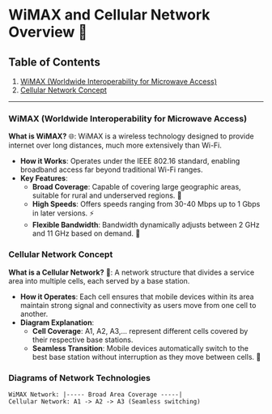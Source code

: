 
# WiMAX and Cellular Network Overview 📶

## Table of Contents
1. [WiMAX (Worldwide Interoperability for Microwave Access)](#wimax-worldwide-interoperability-for-microwave-access)
2. [Cellular Network Concept](#cellular-network-concept)

---

### WiMAX (Worldwide Interoperability for Microwave Access)
**What is WiMAX?** 🌐: WiMAX is a wireless technology designed to provide internet over long distances, much more extensively than Wi-Fi.
- **How it Works**: Operates under the IEEE 802.16 standard, enabling broadband access far beyond traditional Wi-Fi ranges.
- **Key Features**:
  - **Broad Coverage**: Capable of covering large geographic areas, suitable for rural and underserved regions. 📡
  - **High Speeds**: Offers speeds ranging from 30-40 Mbps up to 1 Gbps in later versions. ⚡
  - **Flexible Bandwidth**: Bandwidth dynamically adjusts between 2 GHz and 11 GHz based on demand. 🔄

### Cellular Network Concept
**What is a Cellular Network?** 📡: A network structure that divides a service area into multiple cells, each served by a base station.
- **How it Operates**: Each cell ensures that mobile devices within its area maintain strong signal and connectivity as users move from one cell to another.
- **Diagram Explanation**:
  - **Cell Coverage**: A1, A2, A3,... represent different cells covered by their respective base stations.
  - **Seamless Transition**: Mobile devices automatically switch to the best base station without interruption as they move between cells. 🔁

### Diagrams of Network Technologies
```
WiMAX Network: |----- Broad Area Coverage -----|
Cellular Network: A1 -> A2 -> A3 (Seamless switching)
```
